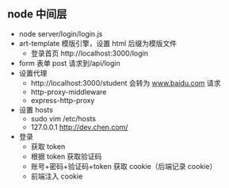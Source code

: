 ## node 中间层

- node server/login/login.js
- art-template 模版引擎，设置 html 后缀为模版文件
  - 登录首页 http://localhost:3000/login
- form 表单 post 请求到/api/login
- 设置代理
  - http://localhost:3000/student 会转为 www.baidu.com 请求
  - http-proxy-middleware
  - express-http-proxy
- 设置 hosts
  - sudo vim /etc/hosts
  - 127.0.0.1 http://dev.chen.com/
- 登录
  - 获取 token
  - 根据 token 获取验证码
  - 账号+密码+验证码+token 获取 cookie（后端记录 cookie）
  - 前端注入 cookie
